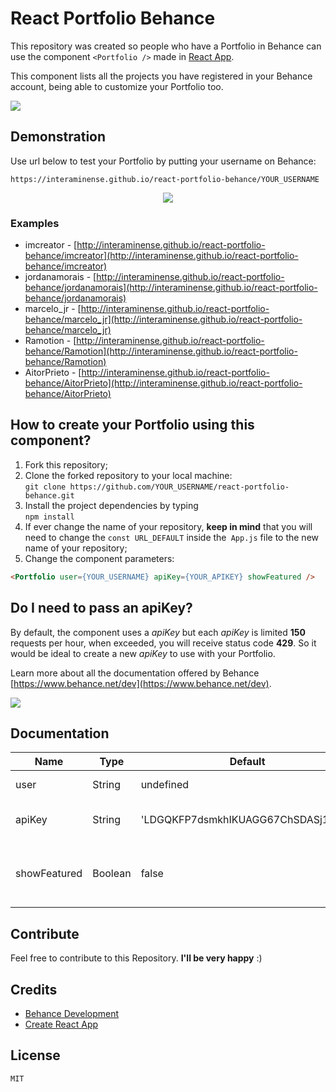 # React Portfolio Behance

This repository was created so people who have a Portfolio in Behance can use the component `<Portfolio />` 
made in [React App](https://github.com/facebookincubator/create-react-app).

This component lists all the projects you have registered in your Behance account, being able to customize your Portfolio too.

<img src="https://raw.githubusercontent.com/interaminense/react-portfolio-behance/master/imgs-readme/print-1.png" />

## Demonstration

Use url below to test your Portfolio by putting your username on Behance:

```
https://interaminense.github.io/react-portfolio-behance/YOUR_USERNAME
```
<div style="text-align: center">
    <img src="https://raw.githubusercontent.com/interaminense/react-portfolio-behance/master/imgs-readme/gif.gif" />
</div>

### Examples

* imcreator - [http://interaminense.github.io/react-portfolio-behance/imcreator](http://interaminense.github.io/react-portfolio-behance/imcreator)
* jordanamorais - [http://interaminense.github.io/react-portfolio-behance/jordanamorais](http://interaminense.github.io/react-portfolio-behance/jordanamorais)
* marcelo_jr - [http://interaminense.github.io/react-portfolio-behance/marcelo_jr](http://interaminense.github.io/react-portfolio-behance/marcelo_jr)
* Ramotion - [http://interaminense.github.io/react-portfolio-behance/Ramotion](http://interaminense.github.io/react-portfolio-behance/Ramotion)
* AitorPrieto - [http://interaminense.github.io/react-portfolio-behance/AitorPrieto](http://interaminense.github.io/react-portfolio-behance/AitorPrieto)

## How to create your Portfolio using this component?


1. Fork this repository;
2. Clone the forked repository to your local machine:  
`git clone https://github.com/YOUR_USERNAME/react-portfolio-behance.git`
3. Install the project dependencies by typing  
`npm install`
4. If ever change the name of your repository, **keep in mind** that you will need to change the `const URL_DEFAULT` inside the` App.js` file to the new name of your repository;
5. Change the component parameters:
```html
<Portfolio user={YOUR_USERNAME} apiKey={YOUR_APIKEY} showFeatured />
```

## Do I need to pass an apiKey?

By default, the component uses a *apiKey* but each *apiKey* is limited **150** requests per hour, when exceeded, you will receive status code **429**. So it would be ideal to create a new *apiKey* to use with your Portfolio.

Learn more about all the documentation offered by Behance [https://www.behance.net/dev](https://www.behance.net/dev).

<img src="https://raw.githubusercontent.com/interaminense/react-portfolio-behance/master/imgs-readme/print-2.png" />

## Documentation

| Name         | Type    | Default                            | Required | Description
|--------------|---------|------------------------------------|----------|------------
| user         | String  | undefined                          | yes      | User name in Behance
| apiKey       | String  | 'LDGQKFP7dsmkhIKUAGG67ChSDASj1cWD' | no       | apiKey provided by Behance
| showFeatured | Boolean | false                              | no       | Displays the Behance project with more views

## Contribute

Feel free to contribute to this Repository. **I'll be very happy** :)

## Credits

* [Behance Development](https://www.behance.net/dev)
* [Create React App](https://github.com/facebookincubator/create-react-app)

## License

`MIT`

